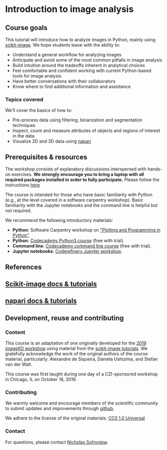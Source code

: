 # Introduction to image analysis

## Course goals

This tutorial will introduce how to analyze images in Python, mainly using [scikit-image](https://scikit-image.org/). We hope students leave with the ability to:

- Understand a general workflow for analyzing images
- Anticipate and avoid some of the most common pitfalls in image analysis
- Build intuition around the tradeoffs inherent in analytical choices
- Feel comfortable and confident working with current Python-based tools for image analysis
- Have better conversations with their collaborators
- Know where to find additional information and assistance

### Topics covered

We'll cover the basics of how to:

- Pre-process data using filtering, binarization and segmentation techniques
- Inspect, count and measure attributes of objects and regions of interest in the data
- Visualize 2D and 3D data using [napari](http://napari.org/)

## Prerequisites & resources

The workshop consists of explanatory discussions interspersed with hands-on exercises. **We strongly encourage you to bring a laptop with all required packages installed in order to fully participate.** Please follow the instructions [here](./content/intro/setup.md)

The course is intended for those who have basic familiarity with Python (e.g., at the level covered in a software carpentry workshop). Basic familiarity with the Jupyter notebooks and the command line is helpful but not required.

We recommend the following introductory materials:

- **Python**: Software Carpentry workshop on ["Plotting and Programming in Python"](http://swcarpentry.github.io/python-novice-gapminder/)
- **Python**: [Codecademy Python3 course](https://www.codecademy.com/learn/learn-python-3) (free with trial).
- **Command line**: [Codecademy command line course](https://www.codecademy.com/learn/learn-the-command-line) (free with trial).
- **Jupyter notebooks**: [Coderefinery Jupyter workshop](https://coderefinery.github.io/jupyter/).

## References

## [Scikit-image docs & tutorials](https://scikit-image.org/docs/stable/user_guide.html)

## [napari docs & tutorials](http://napari.org/)

## Development, reuse and contributing

### Content

This course is an adaptation of one originally developed for the [2019 imageXD workshop](https://github.com/imagexd/2019-tutorial-skimage) using material from the [scikit-image tutorials](https://github.com/scikit-image/skimage-tutorials).
We gratefully acknowledge the work of the original authors of the course material, particularly: Alexandre de Siqueira, Daniela Ushizima, and Stefan van der Walt.

This course was first taught during one day of a CZI-sponsored workshop in Chicago, IL on October 18, 2019.

### Contributing

We warmly welcome and encourage members of the scientific community to submit updates and improvements through [github](https://github.com/chanzuckerberg/image-analysis-workshop).

We adhere to the license of the original materials: [CC0 1.0 Universal](LICENSE)


### Contact

For questions, please contact [Nicholas Sofroniew](https://github.com/sofroniewn).
